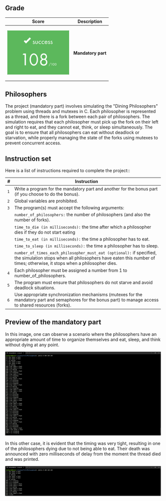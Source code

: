 ## Grade

| **Score** | **Description** |
| --------- | ----- |
| <p align="center"><img width="200px" alt="170px" src="https://github.com/BishopVK/Cursus-42Madrid/blob/main/lvl3/Philosophers/img/Score_108.png"></p> | **Mandatory part**   |


## Philosophers

The project (mandatory part) involves simulating the "Dining Philosophers" problem using threads and mutexes in C. Each philosopher is represented as a thread, and there is a fork between each pair of philosophers. The simulation requires that each philosopher must pick up the fork on their left and right to eat, and they cannot eat, think, or sleep simultaneously. The goal is to ensure that all philosophers can eat without deadlock or starvation, while properly managing the state of the forks using mutexes to prevent concurrent access.


## Instruction set

Here is a list of instructions required to complete the project::

| **#** | **Instruction** |
| ----- | --------------- |
|  `1`  | Write a program for the mandatory part and another for the bonus part (if you choose to do the bonus). |
|  `2`  | Global variables are prohibited. |
|  `3`  | The program(s) must accept the following arguments: |
|       | `number_of_philosophers:` the number of philosophers (and also the number of forks). |
|       | `time_to_die (in milliseconds):` the time after which a philosopher dies if they do not start eating |
|       | `time_to_eat (in milliseconds):` the time a philosopher has to eat. |
|       | `time_to_sleep (in milliseconds):` the time a philosopher has to sleep. |
|       | `number_of_times_each_philosopher_must_eat (optional):` if specified, the simulation stops when all philosophers have eaten this number of times; otherwise, it stops when a philosopher dies. |
|  `4`  | Each philosopher must be assigned a number from 1 to number_of_philosophers. |
|  `5`  | The program must ensure that philosophers do not starve and avoid deadlock situations. |
|  `6`  | Use appropriate synchronization mechanisms (mutexes for the mandatory part and semaphores for the bonus part) to manage access to shared resources (forks). |


## Preview of the mandatory part

In this image, one can observe a scenario where the philosophers have an appropriate amount of time to organize themselves and eat, sleep, and think without dying at any point.

<p align="center">
<img src="https://github.com/BishopVK/Cursus-42Madrid/blob/main/lvl3/Philosophers/img/preview.png">
</p>

In this other case, it is evident that the timing was very tight, resulting in one of the philosophers dying due to not being able to eat. Their death was announced with zero milliseconds of delay from the moment the thread died and was printed.

<p align="center">
<img src="https://github.com/BishopVK/Cursus-42Madrid/blob/main/lvl3/Philosophers/img/preview_2.png">
</p>
